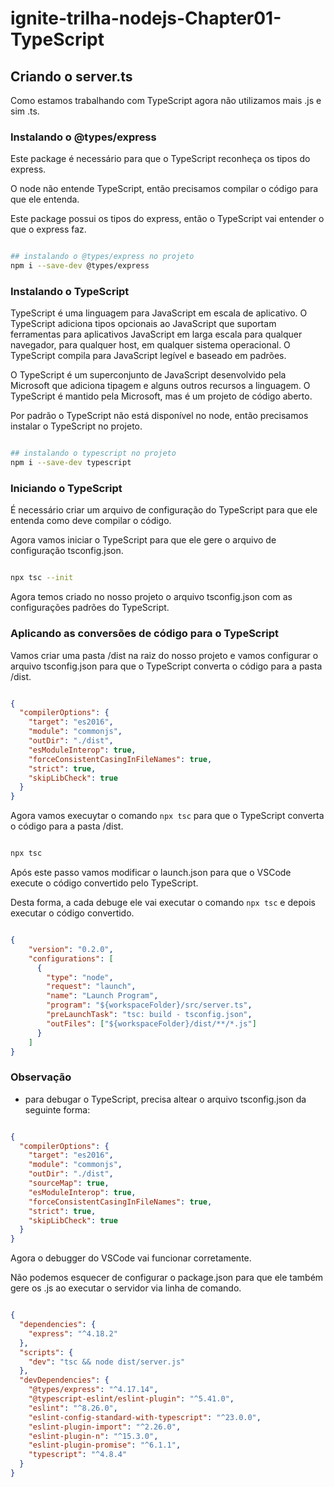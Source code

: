 
# ignite-trilha-nodejs-Chapter01-TypeScript

## Criando o server.ts

Como estamos trabalhando com TypeScript agora não utilizamos mais .js e sim .ts.

### Instalando o @types/express

Este package é necessário para que o TypeScript reconheça os tipos do express.

O node não entende TypeScript, então precisamos compilar o código para que ele entenda.

Este package possui os tipos do express, então o TypeScript vai entender o que o express faz.

```bash

## instalando o @types/express no projeto
npm i --save-dev @types/express

```

### Instalando o TypeScript

TypeScript é uma linguagem para JavaScript em escala de aplicativo. O TypeScript adiciona tipos opcionais ao JavaScript que suportam ferramentas para aplicativos JavaScript em larga escala para qualquer navegador, para qualquer host, em qualquer sistema operacional. O TypeScript compila para JavaScript legível e baseado em padrões.

O TypeScript é um superconjunto de JavaScript desenvolvido pela Microsoft que adiciona tipagem e alguns outros recursos a linguagem. O TypeScript é mantido pela Microsoft, mas é um projeto de código aberto.

Por padrão o TypeScript não está disponível no node, então precisamos instalar o TypeScript no projeto.

```bash

## instalando o typescript no projeto
npm i --save-dev typescript

```

### Iniciando o TypeScript

É necessário criar um arquivo de configuração do TypeScript para que ele entenda como deve compilar o código.

Agora vamos iniciar o TypeScript para que ele gere o arquivo de configuração tsconfig.json.

```bash

npx tsc --init

```

Agora temos criado no nosso projeto o arquivo tsconfig.json com as configurações padrões do TypeScript.

### Aplicando as conversões de código para o TypeScript

Vamos criar uma pasta /dist na raiz do nosso projeto e vamos configurar o arquivo tsconfig.json para que o TypeScript converta o código para a pasta /dist.

```json

{
  "compilerOptions": {
    "target": "es2016",
    "module": "commonjs",
    "outDir": "./dist",
    "esModuleInterop": true,
    "forceConsistentCasingInFileNames": true,
    "strict": true,
    "skipLibCheck": true
  }
}

```

Agora vamos execuytar o comando `npx tsc` para que o TypeScript converta o código para a pasta /dist.

```bash

npx tsc

```

Após este passo vamos modificar o launch.json para que o VSCode execute o código convertido pelo TypeScript.

Desta forma, a cada debuge ele vai executar o comando `npx tsc` e depois executar o código convertido.

```json

{
    "version": "0.2.0",
    "configurations": [
      {
        "type": "node",
        "request": "launch",
        "name": "Launch Program",
        "program": "${workspaceFolder}/src/server.ts",
        "preLaunchTask": "tsc: build - tsconfig.json",
        "outFiles": ["${workspaceFolder}/dist/**/*.js"]
      }
    ]
}

```

### Observação

- para debugar o TypeScript, precisa altear o arquivo tsconfig.json da seguinte forma:

```json

{
  "compilerOptions": {
    "target": "es2016",
    "module": "commonjs",
    "outDir": "./dist",
    "sourceMap": true,
    "esModuleInterop": true,
    "forceConsistentCasingInFileNames": true,
    "strict": true,
    "skipLibCheck": true
  }
}

```

Agora o debugger do VSCode vai funcionar corretamente.

Não podemos esquecer de configurar o package.json para que ele também gere os .js ao executar o servidor via linha de comando.

```json

{
  "dependencies": {
    "express": "^4.18.2"
  },
  "scripts": {
    "dev": "tsc && node dist/server.js"
  },
  "devDependencies": {
    "@types/express": "^4.17.14",
    "@typescript-eslint/eslint-plugin": "^5.41.0",
    "eslint": "^8.26.0",
    "eslint-config-standard-with-typescript": "^23.0.0",
    "eslint-plugin-import": "^2.26.0",
    "eslint-plugin-n": "^15.3.0",
    "eslint-plugin-promise": "^6.1.1",
    "typescript": "^4.8.4"
  }
}

```
